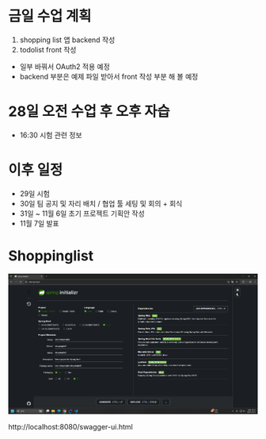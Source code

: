 # 금일 수업 계획
1. shopping list 앱 backend 작성
2. todolist front 작성
  - 일부 바꿔서 OAuth2 적용 예정
  - backend 부분은 예제 파일 받아서 front 작성 부분 해 볼 예정

# 28일 오전 수업 후 오후 자습
  - 16:30 시험 관련 정보
# 이후 일정
  - 29일 시험
  - 30일 팀 공지 및 자리 배치 / 협업 툴 세팅 및 회의 + 회식
  - 31일 ~ 11월 6일 초기 프로젝트 기획안 작성
  - 11월 7일 발표

# Shoppinglist
![alt text](image-6.png)

http://localhost:8080/swagger-ui.html